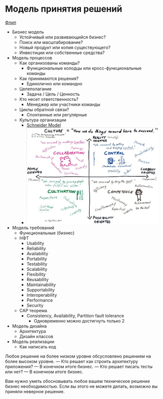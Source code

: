 # Модель принятия решений
 [Флип](https://photos.google.com/share/AF1QipM4blkk7aW1gCjKYsEJj9SngPxhdPRNcHanggVbgCugKyTkRUGb0GnsyxTu_I1Bqg/photo/AF1QipPxNqiYUBSl9BEdD1GIpQNt6ou5FXb01At_gOB8?key=TUNISk5qSkVvaHdia1p0aXNSSHN0YTByMzl0cEp3) 

- Бизнес модель
  - Устойчивый или развивающийся бизнес?
  - Поиск или масштабирование?
  - Новый продукт или копия существующего?
  - Инвестиции или собственные средства?
- Модель процессов
  - Как организованы команды?
    - Функциональные колодцы или кросс-функциональные команды
  - Как принимаются решения?
    - Единолично или командно
  - Целеполагание
    - Задача / Цель / Ценность
  - Кто несет ответственность?
    - Менеджер или участники команды
  - Циклы обратной связи?
    - Спонтанные или регулярные
  - Культура организации
    - [Schneider Model](https://www.youtube.com/watch?v=wIbCcfxzc2A)
    - ![](./Images/schneider-culture-model.jpg)
- Модель требований
  - Функциональные (бизнес)
  - НФТ
    * Usability
    * Reliability
    * Availability
    * Portability
    * Testability
    * Scalability
    * Flexibility
    * Reusability
    * Maintainability
    * Supportability
    * Interoperability
    * Performance
    * Security
  - CAP теорема
    - Consistency, Availability, Partition fault tolerance
      - Одновременно можно достигнуть только 2
- Модель дизайна
  - Архитектура
  - Дизайн классов
- Модель реализации
  - Как написать код
  
Любое решение на более низком уровне обсусловлено решением на более высоком уровне.
— Кто решает как строить архитектуру приложения? — В конечном итоге бизнес.
— Кто решает писать тесты или нет? — В конечном итоге бизнес.

Вам нужно уметь обосновывать любое вашем техническое решение бизнес необходимостью. Если вы этого не можете делать, возможно вы приняли неверное решение.